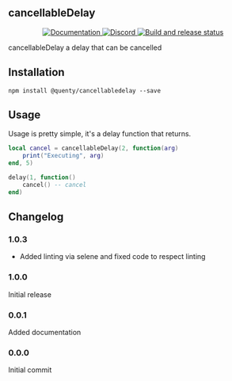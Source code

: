 ## cancellableDelay
<div align="center">
  <a href="http://quenty.github.io/api/">
    <img src="https://img.shields.io/badge/docs-website-green.svg" alt="Documentation" />
  </a>
  <a href="https://discord.gg/mhtGUS8">
    <img src="https://img.shields.io/badge/discord-nevermore-blue.svg" alt="Discord" />
  </a>
  <a href="https://github.com/Quenty/NevermoreEngine/actions">
    <img src="https://github.com/Quenty/NevermoreEngine/actions/workflows/build.yml/badge.svg" alt="Build and release status" />
  </a>
</div>

cancellableDelay a delay that can be cancelled

## Installation
```
npm install @quenty/cancellabledelay --save
```

## Usage
Usage is pretty simple, it's a delay function that returns.

```lua
local cancel = cancellableDelay(2, function(arg)
    print("Executing", arg)
end, 5)

delay(1, function()
    cancel() -- cancel
end)
```

## Changelog

### 1.0.3
- Added linting via selene and fixed code to respect linting

### 1.0.0
Initial release

### 0.0.1
Added documentation

### 0.0.0
Initial commit